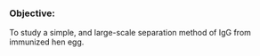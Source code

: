 ### Objective:
 

To study a simple, and large-scale separation method of IgG from immunized hen egg.

 
